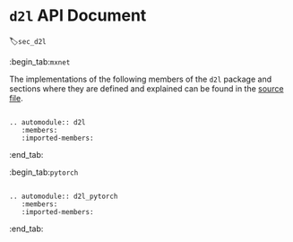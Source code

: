 # `d2l` API Document
:label:`sec_d2l`

:begin_tab:`mxnet`

The implementations of the following members of the `d2l` package and sections where they are defined and explained can be found in the [source file](https://github.com/d2l-ai/d2l-en/blob/master/d2l/d2l.py).


```eval_rst

.. automodule:: d2l
   :members:
   :imported-members:

```

:end_tab:

:begin_tab:`pytorch`

```eval_rst

.. automodule:: d2l_pytorch
   :members:
   :imported-members:

```

:end_tab:
